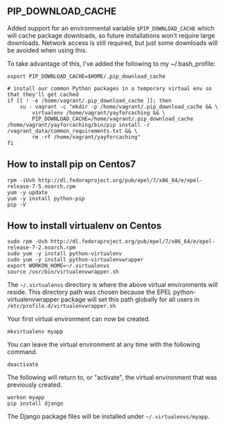 PIP_DOWNLOAD_CACHE
---
Added support for an environmental variable `$PIP_DOWNLOAD_CACHE` which will cache package downloads, so future installations won’t require large downloads. Network access is still required, but just some downloads will be avoided when using this.

To take advantage of this, I've added the following to my ~/.bash_profile:

`export PIP_DOWNLOAD_CACHE=$HOME/.pip_download_cache`
```shell
# install our common Python packages in a temporary virtual env so that they'll get cached
if [[ ! -e /home/vagrant/.pip_download_cache ]]; then
    su - vagrant -c "mkdir -p /home/vagrant/.pip_download_cache && \
        virtualenv /home/vagrant/yayforcaching && \
        PIP_DOWNLOAD_CACHE=/home/vagrant/.pip_download_cache /home/vagrant/yayforcaching/bin/pip install -r /vagrant_data/common_requirements.txt && \
        rm -rf /home/vagrant/yayforcaching"
fi
```
How to install pip on Centos7
---
```shell
rpm -iUvh http://dl.fedoraproject.org/pub/epel/7/x86_64/e/epel-release-7-5.noarch.rpm
yum -y update
yum -y install python-pip
pip -V
```
How to install virtualenv on Centos
---
```shell
sudo rpm -Uvh http://dl.fedoraproject.org/pub/epel/7/x86_64/e/epel-release-7-2.noarch.rpm
sudo yum -y install python-virtualenv
sudo yum -y install python-virtualenvwrapper
export WORKON_HOME=~/.virtualenvs
source /usr/bin/virtualenvwrapper.sh
```
The `~/.virtualenvs` directory is where the above virtual environments will reside. This directory path was chosen because the EPEL python-virtualenvwrapper package will set this path globally for all users in `/etc/profile.d/virtualenvwrapper.sh`

Your first virtual environment can now be created.
```shell
mkvirtualenv myapp
```
You can leave the virtual environment at any time with the following command.
```shell
deactivate
```
The following will return to, or "activate", the virtual environment that was previously created.
```shell
workon myapp
pip install django
```
The Django package files will be installed under `~/.virtualenvs/myapp`.
